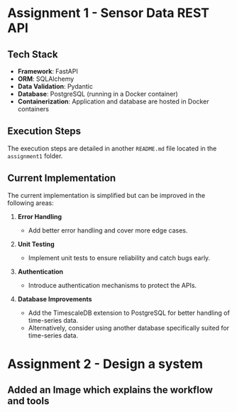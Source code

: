 # Assignment 1 - Sensor Data REST API

## Tech Stack

- **Framework**: FastAPI  
- **ORM**: SQLAlchemy  
- **Data Validation**: Pydantic  
- **Database**: PostgreSQL (running in a Docker container)  
- **Containerization**: Application and database are hosted in Docker containers  

## Execution Steps

The execution steps are detailed in another `README.md` file located in the `assignment1` folder.  

## Current Implementation

The current implementation is simplified but can be improved in the following areas:  

1. **Error Handling**  
   - Add better error handling and cover more edge cases.  

2. **Unit Testing**  
   - Implement unit tests to ensure reliability and catch bugs early.  

3. **Authentication**  
   - Introduce authentication mechanisms to protect the APIs.  

4. **Database Improvements**  
   - Add the TimescaleDB extension to PostgreSQL for better handling of time-series data.  
   - Alternatively, consider using another database specifically suited for time-series data.  


# Assignment 2 - Design a system

## Added an Image which explains the workflow and tools